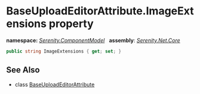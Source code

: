 # BaseUploadEditorAttribute.ImageExtensions property
**namespace:** *[Serenity.ComponentModel](../../README.md#serenity.componentmodel-namespace)*   **assembly**: *[Serenity.Net.Core](../../README.md)*

```csharp
public string ImageExtensions { get; set; }
```

## See Also

* class [BaseUploadEditorAttribute](../BaseUploadEditorAttribute.md)